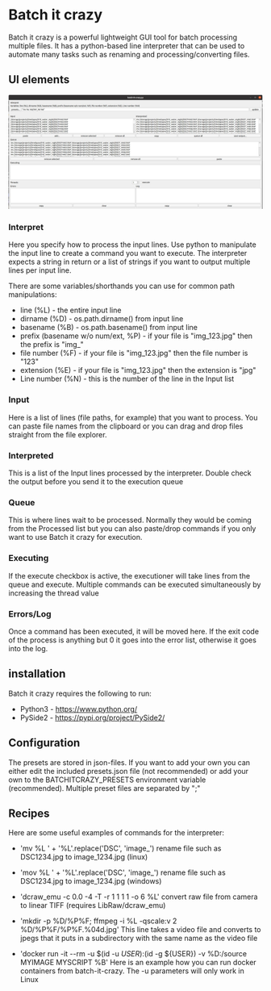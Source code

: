 # Batch it crazy

Batch it crazy is a powerful lightweight GUI tool for batch processing multiple files. It has a python-based line interpreter that can be used to automate many tasks such as renaming and processing/converting files.



## UI elements

![Screenshot](docs/screenshot_001.jpg)

### Interpret
Here you specify how to process the input lines. Use python to manipulate the input line to create a command you want to execute. The interpreter expects a string in return or a list of strings if you want to output multiple lines per input line.

 There are some variables/shorthands you can use for common path manipulations:
 * line (%L) - the entire input line
 * dirname (%D) - os.path.dirname() from input line
 * basename (%B) - os.path.basename() from input line
 * prefix (basename w/o num/ext, %P) - if your file is "img_123.jpg" then the prefix is "img_"
 * file number (%F) - if your file is "img_123.jpg" then the file number is "123"
 * extension (%E) - if your file is "img_123.jpg" then the extension is "jpg"
 * Line number (%N) - this is the number of the line in the Input list


### Input
Here is a list of lines (file paths, for example) that you want to process. You can paste file names from the clipboard or you can drag and drop files straight from the file explorer.

### Interpreted
This is a list of the Input lines processed by the interpreter. Double check the output before you send it to the execution queue


### Queue
This is where lines wait to be processed. Normally they would be coming from the Processed list but you can also paste/drop commands if you only want to use Batch it crazy for execution.

### Executing
If the execute checkbox is active, the executioner will take lines from the queue and execute. Multiple commands can be executed simultaneously by increasing the thread value

### Errors/Log
Once a command has been executed, it will be moved here. If the exit code of the process is anything but 0 it goes into the error list, otherwise it goes into the log.


## installation
Batch it crazy requires the following to run:
* Python3 - https://www.python.org/
* PySide2 - https://pypi.org/project/PySide2/


## Configuration
The presets are stored in json-files. If you want to add your own you can either edit the included presets.json file (not recommended) or add your own to the BATCHITCRAZY_PRESETS environment variable (recommended). Multiple preset files are separated by ";"


## Recipes
Here are some useful examples of commands for the interpreter:

* 'mv %L ' + '%L'.replace('DSC', 'image_')
rename file such as DSC1234.jpg to image_1234.jpg (linux)

* 'mov %L ' + '%L'.replace('DSC', 'image_')
rename file such as DSC1234.jpg to image_1234.jpg (windows)

* 'dcraw_emu -c 0.0 -4 -T -r 1 1 1 1 -o 6 %L' 
convert raw file from camera to linear TIFF (requires LibRaw/dcraw_emu)

* 'mkdir -p %D/%P%F; ffmpeg -i %L -qscale:v 2 %D/%P%F/%P%F.%04d.jpg' 
This line takes a video file and converts to jpegs that it puts in a subdirectory with the same name as the video file

* 'docker run -it --rm -u $(id -u ${USER}):$(id -g ${USER}) -v %D:/source MYIMAGE MYSCRIPT %B'
Here is an example how you can run docker containers from batch-it-crazy. The -u parameters will only work in Linux


